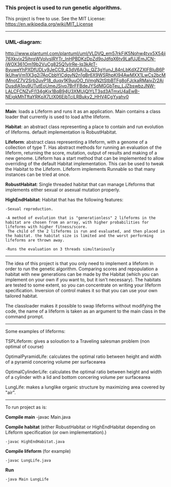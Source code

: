 
### This project is used to run genetic algorithms.
This project is free to use. See the MIT License: https://en.wikipedia.org/wiki/MIT_License

-----------------------------------------------------------------
### UML-diagram:
http://www.plantuml.com/plantuml/uml/VLDVQ_em57rkFiK5Nohw4tvx5X54ji76Xkvjx25jhrqWVoIvsIRYTr_InHPBDKzDpZd9oJdfqX6tv9LafUJEmJCN-iWOX361Om19b2VuCg825Q1yIrRe-lq3kAtT-8yuweYhPXDfUDLy9JeCC9_43dV6Aj3u_QZ3gYunJ_84nLbKdXZZXIFBIuB6PIkUhwVm1lX3g2i7AoCbbYICdgyN2n1gBr6X9WSRhpKl94AwMXX1LwCs2bcMiMnotZ7V2Srb2uvP18_duqy1K9uuOO_tVmgN2tStbBTFg8oFJckaRMaivZr2AiDusdlA1qu9UTutEoUmeJSjvp7BrFFBdeJYSdMGGbTeu_LJZbswbzJNW-LALCFCNZyFl134gKjx1BqB94U3XMUjQlYLT3sd3ATmxU4aEwB-NEigkMhTftaYRKpX7LtX06EjbTciLRBuky2_HHV4CgYyahy0

-----------------------------------------------------------------
**Main**: loads a Lifeform and runs it as an application. Main contains a class loader that currently is used to load a/the lifeform.

**Habitat**: an abstract class representing a place to contain and run evolution of lifeforms. default implementation is RobustHabitat.

**Lifeform**: abstract class representing a lifeform, with a genome of a collection of type T. Has abstract methods for running an evaluation of the lifeform, 
returning the score, mutation, output of results and making of a new genome. Lifeform has a start method that can be implemented to allow overriding of the default Habitat
implementation. This can be used to tweak the Habitat to the Lifeform. Lifeform implements Runnable so that many instances can be tried at once.

**RobustHabitat**:  Single threaded habitat that can manage Lifeforms that implements either sexual or asexual mutation properly. 

**HighEndHabitat**: Habitat that has the following features:

	-Sexual reproduction.
	
	-A method of evolution that is "generationless" 2 lifeforms in the habitat are chosen from an array, with higher probabilities for lifeforms with higher fitness/score.
	 The child of the 2 lifeforms is run and evaluated, and then placed in the habitat. the habitat size is limited and the worst performing lifeforms are thrown away.
	 
	-Runs the evaluation on 3 threads simultaniously

--------------------------------------------------------------
The idea of this project is that you only need to implement a lifeform in order to run the genetic algorithm.
Comparing scores and repopulation a habitat with new generations can be made by the Habitat (which you can implement on your own if you want to, but it isn't necessary).
The habitats are tested to some extent, so you can concentrate on writing your lifeform specification.
Inversion of control makes it so that you can use your own tailored habitat.

The classloader makes it possible to swap lifeforms without modifying the code, the name of a lifeform is taken as an argument to the main class in the command prompt. 

--------------------------------------------------------------
Some examples of lifeforms:

TSPLifeform: gives a soloution to a Traveling salesman problem (non optimal of course)

OptimalPyramidLife: calculates the optimal ratio between height and width of a pyramid concering volume per surfacearea

OptimalCylinderLife: calculates the optimal ratio between height and width of a cylinder with a lid and bottom concering volume per surfacearea

LungLife: makes a lunglike organic structure by maximizing area covered by "air".

--------------------------------------------------------------
To run project as is:

**Compile main**
	-javac Main.java
	
**Compile habitat** (either RobustHabitat or HighEndHabitat depending on Lifeform specification (or own implementation).)

	-javac HighEndHabitat.java
	
**Compile lifeform** (for example)

	-javac LungLife.java  
	
**Run**

	-java Main LungLife

	
